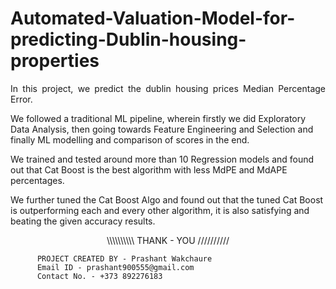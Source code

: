# Automated-Valuation-Model-for-predicting-Dublin-housing-properties

<p align="justify"> In this project, we predict the dublin housing prices Median Percentage Error.

We followed a traditional ML pipeline, wherein firstly we did Exploratory Data Analysis, then going towards Feature Engineering and Selection and finally ML modelling and comparison of scores in the end.

We trained and tested around more than 10 Regression models and found out that Cat Boost is the best algorithm with less MdPE and MdAPE percentages.

We further tuned the Cat Boost Algo and found out that the tuned Cat Boost is outperforming each and every other algorithm, it is also satisfying and beating the given accuracy results.  </p>


<p align="center"> \\\\\\\\\\ THANK - YOU ////////// </p>

          PROJECT CREATED BY - Prashant Wakchaure
          Email ID - prashant900555@gmail.com
          Contact No. - +373 892276183
